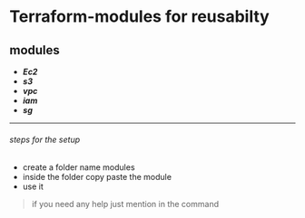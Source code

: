 # Terraform-modules for reusabilty


## modules 
- ***Ec2***
- ***s3***
- ***vpc***
- ***iam***
- ***sg***
---

###### steps for the setup
- create a folder name modules
- inside the folder copy paste the module
- use it
> if you need any help just mention in the command 
